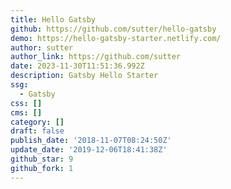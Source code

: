 ```yaml
---
title: Hello Gatsby
github: https://github.com/sutter/hello-gatsby
demo: https://hello-gatsby-starter.netlify.com/
author: sutter
author_link: https://github.com/sutter
date: 2023-11-30T11:51:36.992Z
description: Gatsby Hello Starter
ssg:
  - Gatsby
css: []
cms: []
category: []
draft: false
publish_date: '2018-11-07T08:24:50Z'
update_date: '2019-12-06T18:41:38Z'
github_star: 9
github_fork: 1
---
```

